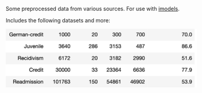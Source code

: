 Some preprocessed data from various sources. For use with [imodels](https://github.com/csinva/imodels).

Includes the following datasets and more:

![](docs/dset_table.png)
